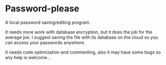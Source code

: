 # Password-please
A local password saving/editing program.

It needs more work with database encryption, but it does the job for the average joe.
I suggest saving the file with its database on the cloud so you can access your passwords anywhere.

It needs code optimization and commenting, also it may have some bugs so any help is welcome...
